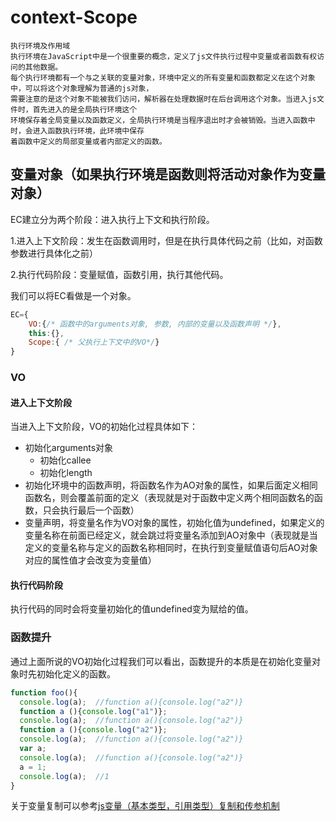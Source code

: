 # context-Scope
    执行环境及作用域
    执行环境在JavaScript中是一个很重要的概念，定义了js文件执行过程中变量或者函数有权访问的其他数据。
    每个执行环境都有一个与之关联的变量对象，环境中定义的所有变量和函数都定义在这个对象中，可以将这个对象理解为普通的js对象，
    需要注意的是这个对象不能被我们访问，解析器在处理数据时在后台调用这个对象。当进入js文件时，首先进入的是全局执行环境这个
    环境保存着全局变量以及函数定义，全局执行环境是当程序退出时才会被销毁。当进入函数中时，会进入函数执行环境，此环境中保存
    着函数中定义的局部变量或者内部定义的函数。
## 变量对象（如果执行环境是函数则将活动对象作为变量对象）
EC建立分为两个阶段：进入执行上下文和执行阶段。

1.进入上下文阶段：发生在函数调用时，但是在执行具体代码之前（比如，对函数参数进行具体化之前）

2.执行代码阶段：变量赋值，函数引用，执行其他代码。

我们可以将EC看做是一个对象。
```javascript
EC={
    VO:{/* 函数中的arguments对象, 参数, 内部的变量以及函数声明 */},
    this:{},
    Scope:{ /* 父执行上下文中的VO*/}
}
```
### VO
#### 进入上下文阶段
当进入上下文阶段，VO的初始化过程具体如下：

* 初始化arguments对象
    *  初始化callee
    *  初始化length
* 初始化环境中的函数声明，将函数名作为AO对象的属性，如果后面定义相同函数名，则会覆盖前面的定义（表现就是对于函数中定义两个相同函数名的函数，只会执行最后一个函数）
* 变量声明，将变量名作为VO对象的属性，初始化值为undefined，如果定义的变量名称在前面已经定义，就会跳过将变量名添加到AO对象中（表现就是当定义的变量名称与定义的函数名称相同时，在执行到变量赋值语句后AO对象对应的属性值才会改变为变量值）

#### 执行代码阶段
执行代码的同时会将变量初始化的值undefined变为赋给的值。


### 函数提升
通过上面所说的VO初始化过程我们可以看出，函数提升的本质是在初始化变量对象时先初始化定义的函数。
```javascript
function foo(){
  console.log(a);  //function a(){console.log("a2")}
  function a (){console.log("a1")};
  console.log(a);  //function a(){console.log("a2")}
  function a (){console.log("a2")};
  console.log(a);  //function a(){console.log("a2")}
  var a;
  console.log(a);  //function a(){console.log("a2")}
  a = 1;
  console.log(a);  //1
}
```
关于变量复制可以参考[js变量（基本类型，引用类型）复制和传参机制](https://github.com/zcjGitHub/jsVariable)